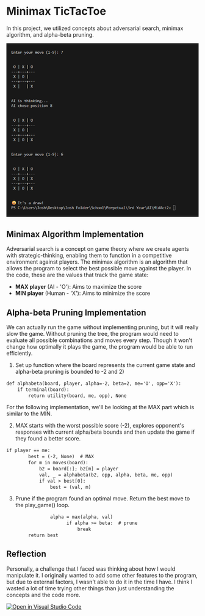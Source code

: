 # Minimax TicTacToe

In this project, we utilized concepts about adversarial search, minimax algorithm, and alpha-beta pruning. 

![Screenshot](https://github.com/UPHSL-CCS-J3A/build-a-minimax-tic-tac-toe-ttetromino/blob/70a09b9392bf7fa42d9aa1915186fa8940d9b4cf/TicTacToe%20Game%20Screenshot.png)

## Minimax Algorithm Implementation

Adversarial search is a concept on game theory where we create agents with strategic-thinking, enabling them to function in a competitive environment against players. The minimax algorithm is an algorithm that allows the program to select the best possible move against the player. In the code, these are the values that track the game state:

- **MAX player** (AI - 'O'): Aims to maximize the score
- **MIN player** (Human - 'X'): Aims to minimize the score

## Alpha-beta Pruning Implementation

We can actually run the game without implementing pruning, but it will really slow the game. Without pruning the tree, the program would need to evaluate all possible combinations and moves every step. Though it won't change how optimally it plays the game, the program would be able to run efficiently.

1. Set up function where the board represents the current game state and alpha-beta pruning is bounded to -2 and 2)
```
def alphabeta(board, player, alpha=-2, beta=2, me='O', opp='X'):
    if terminal(board):
        return utility(board, me, opp), None
```

For the following implementation, we'll be looking at the MAX part which is similar to the MIN.

2. MAX starts with the worst possible score (-2), explores opponent's responses with current alpha/beta bounds and then update the game if they found a better score.
```
if player == me:
        best = (-2, None)  # MAX
        for m in moves(board):
            b2 = board[:]; b2[m] = player
            val, _ = alphabeta(b2, opp, alpha, beta, me, opp)
            if val > best[0]:
                best = (val, m)
```

3. Prune if the program found an optimal move. Return the best move to the play_game() loop.
```
                alpha = max(alpha, val)
                      if alpha >= beta:  # prune
                          break
        return best
```

## Reflection

Personally, a challenge that I faced was thinking about how I would manipulate it. I originally wanted to add some other features to the program, but due to external factors, I wasn't able to do it in the time I have. I think I wasted a lot of time trying other things than just understanding the concepts and the code more. 

[![Open in Visual Studio Code](https://classroom.github.com/assets/open-in-vscode-2e0aaae1b6195c2367325f4f02e2d04e9abb55f0b24a779b69b11b9e10269abc.svg)](https://classroom.github.com/online_ide?assignment_repo_id=21272943&assignment_repo_type=AssignmentRepo)
